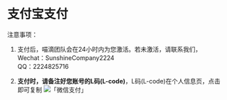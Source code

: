 # 支付宝支付

注意事项：

1. 支付后，喵滴团队会在24小时内为您激活。若未激活，请联系我们，  
Wechat：SunshineCompany2224  
QQ：2224825716  

2.  **支付时，请备注好您账号的L码(L-code)**，L码(L-code)在个人信息页，点击即可复制
![「微信支付」](https://sunshinesudio.com/pay/wechat.png)
